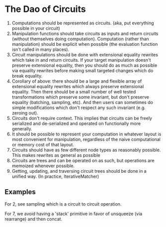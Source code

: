 # The Dao of Circuits

1. Computations should be represented as circuits. (aka, put everything possible in your circuit)
2. Manipulation functions should take circuits as inputs and return circuits
   (without themselves doing computation). Computation (rather than
   manipulation) should be explicit when possible (the evaluation function
   isn't called in many places).
3. Circuit manipulations should be done with extensional equality rewrites
   which take in and return circuits. If your target manipulation doesn't
   preserve extensional equality, then you
   should do as much as possible via equality rewrites before making small
   targeted changes which do break equality.
4. Corollary of above: there should be a large and flexible array of
   extensional equality rewrites which always preserve extensional equality.
   Then there should be a small number of well tested transformations which
   preserve some invariant, but don't preserve equality (batching, sampling,
   etc). And then users can sometimes do simple modifications which don't
   respect any such invariant (e.g. zeroing out).
5. Circuits don't require context. This implies that circuits can be freely
   serialized and de-serialized and operated on functionally more generally.
6. It should be possible to represent your computation in whatever layout is
   most convenient for manipulation, regardless of the naive computational or
   memory cost of that layout.
7. Circuits should have as few different node types as reasonably possible.
   This makes rewrites as general as possible
8. Circuits are trees and can be operated on as such, but operations are
   memoized whenever possible.
8. Getting, updating, and traversing circuit trees should be done in a unified
   way. (In practice, IterativeMatcher)

## Examples


For 2, see sampling which is a circuit to circuit operation.

For 7, we avoid having a 'stack' primitive in favor of unsqueeze (via
   rearrange) and then concat.
